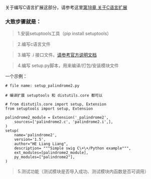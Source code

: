 关于编写C语言扩展这部分，请参考这里[第18章 关于C语言扩展](https://github.com/liangzai90/Liang_python_begin20191105/blob/master/chap18-%E7%A8%8B%E5%BA%8F%E6%89%93%E5%8C%85/chap18.2-%E7%BC%96%E8%AF%91%E6%89%A9%E5%B1%95.md)


### 大致步骤就是：

> 1.安装setuptools工具（pip install setuptools）

> 2.编写c语言文件

> 3.编写 .i 接口文件。[请参考官方说明文档](http://www.swig.org/Doc4.0/SWIGDocumentation.html#SWIG_nn9)

> 4.编写 setup.py脚本，用来编译/打包/安装模块文件

一个示例：
```
# file name: setup_palindrome2.py

# 编译扩展 setuptools 和 distutils.core 都可以

# from distutils.core import setup, Extension
from setuptools import setup, Extension

palindrome2_module = Extension('_palindrome2',
    sources=['palindrome2.c', 'palindrome2.i',],
)
setup(
    name='palindrome2',
    version='1.5',
    author="HE Liang Liang",
    description= """Simple swig C\+\+/Python example""",
    ext_modules=[palindrome2_module],
    py_modules=["palindrome2"],
)
```

> 5.测试功能（测试模块是否导入成功、测试模块内函数是否可调用）


